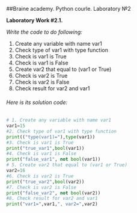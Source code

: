 ##Braine academy. Python courle. Laboratory №2
  
<b> Laboratory Work #2.1.</b>
<div>
<i>Write the code to do following:</i>
    <ol>
        <li>Create any variable with name var1</li>
        <li>Check type of var1 with type function</li>
        <li>Check is var1 is True</li>
         <li>Check is var1 is False</li>
        <li>Create var2 that equal to (var1 or True)</li>
        <li>Check is var2 is True</li>
        <li>Check is var2 is False</li>
        <li>Check result for var2 and var1</li>
     </ol>
</div>
<h6> Here is its solution code:</h6>

```Python
# 1. Create any variable with name var1
var1=15
#2. Check type of var1 with type function
print(("type(var1)="),type(var1))
#3. Check is var1 is True
print("true_var1",bool(var1))
#4. Check is var1 is False
print("false_var1", not bool(var1))
# 5. Create var2 that equal to (var1 or True)
var2=16
#6. Check is var2 is True
print("true_var2",bool(var2))
#7. Check is var2 is False
print("false_var2", not bool(var2))
#8. Check result for var2 and var1
print("var1=",var1,", var2=",var2)
```